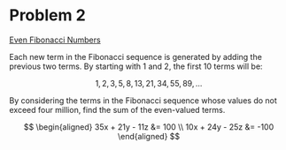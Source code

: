 # Problem 2

[Even Fibonacci Numbers](https://projecteuler.net/problem=2)

Each new term in the Fibonacci sequence is generated by adding the previous two terms. By starting with $1$ and $2$, the first $10$ terms will be:

$$1, 2, 3, 5, 8, 13, 21, 34, 55, 89, \dots$$


By considering the terms in the Fibonacci sequence whose values do not exceed four million, find the sum of the even-valued terms.

$$
\begin{aligned}
35x + 21y - 11z &= 100 \\
10x + 24y - 25z &= -100 
\end{aligned}
$$